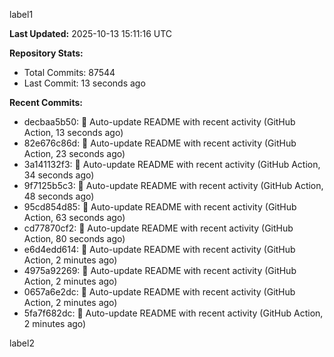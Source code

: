 
label1 
<!-- ACTIVITY_START -->
**Last Updated:** 2025-10-13 15:11:16 UTC

**Repository Stats:**
- Total Commits: 87544
- Last Commit: 13 seconds ago

**Recent Commits:**
- decbaa5b50: 🤖 Auto-update README with recent activity (GitHub Action, 13 seconds ago)
- 82e676c86d: 🤖 Auto-update README with recent activity (GitHub Action, 23 seconds ago)
- 3a141132f3: 🤖 Auto-update README with recent activity (GitHub Action, 34 seconds ago)
- 9f7125b5c3: 🤖 Auto-update README with recent activity (GitHub Action, 48 seconds ago)
- 95cd854d85: 🤖 Auto-update README with recent activity (GitHub Action, 63 seconds ago)
- cd77870cf2: 🤖 Auto-update README with recent activity (GitHub Action, 80 seconds ago)
- e6d4edd614: 🤖 Auto-update README with recent activity (GitHub Action, 2 minutes ago)
- 4975a92269: 🤖 Auto-update README with recent activity (GitHub Action, 2 minutes ago)
- 0657a6e2dc: 🤖 Auto-update README with recent activity (GitHub Action, 2 minutes ago)
- 5fa7f682dc: 🤖 Auto-update README with recent activity (GitHub Action, 2 minutes ago)
<!-- ACTIVITY_END -->

label2
